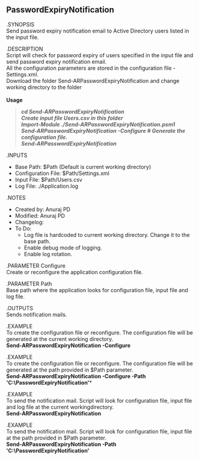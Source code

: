 ## PasswordExpiryNotification

.SYNOPSIS 
</br>Send password expiry notification email to Active Directory users listed in the input file.

.DESCRIPTION
</br>Script will check for password expiry of users specified in the input file and send password expiry notification email.
</br>All the configuration parameters are stored in the configuration file - Settings.xml. 
</br>Download the folder Send-ARPasswordExpiryNotification and change working directory to the folder
</br>
</br>**Usage**
>***cd Send-ARPasswordExpiryNotification
</br>Create input file Users.csv in this folder
</br>Import-Module ./Send-ARPasswordExpiryNotification.psm1
</br>Send-ARPasswordExpiryNotification -Configure # Generate the configuration file.
</br>Send-ARPasswordExpiryNotification***

.INPUTS
* Base Path: $Path (Default is current working directory)
* Configuration File: $Path/Settings.xml
* Input File: $Path/Users.csv
* Log File: ./Application.log
   
.NOTES
* Created by: Anuraj PD
* Modified:  Anuraj PD
* Changelog:
* To Do:
    * Log file is hardcoded to current working directory. Change it to the base path.
    * Enable debug mode of logging.
    * Enable log rotation.

.PARAMETER Configure
</br>Create or reconfigure the application configuration file.

.PARAMETER Path
</br>Base path where the application looks for configuration file, input file and log file.

.OUTPUTS
</br>Sends notification mails.

.EXAMPLE
</br>To create the configuration file or reconfigure. The configuration file will be generated at 
the current working directory. 
</br>**Send-ARPasswordExpiryNotification -Configure**

.EXAMPLE
<br>To create the configuration file or reconfigure. The configuration file will be generated at 
the path provided in $Path parameter.
</br>**Send-ARPasswordExpiryNotification -Configure -Path 'C:\PasswordExpiryNotification'***

.EXAMPLE
</br>To send the notification mail. Script will look for configuration file, input file and log file
at the current workingdirectory.
</br>**Send-ARPasswordExpiryNotification**

.EXAMPLE
</br>To send the notification mail. Script will look for configuration file, input file
at the path provided in $Path parameter.
</br>**Send-ARPasswordExpiryNotification -Path 'C:\PasswordExpiryNotification'**
